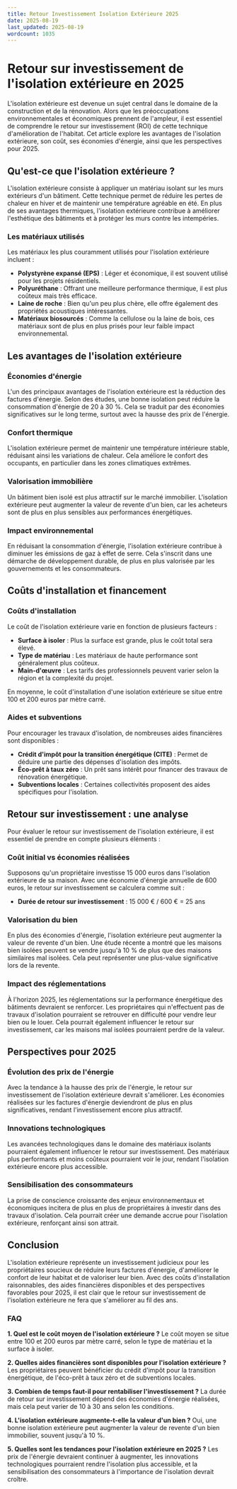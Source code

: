 ```yaml
---
title: Retour Investissement Isolation Extérieure 2025
date: 2025-08-19
last_updated: 2025-08-19
wordcount: 1035
---
```


# Retour sur investissement de l'isolation extérieure en 2025

L'isolation extérieure est devenue un sujet central dans le domaine de la construction et de la rénovation. Alors que les préoccupations environnementales et économiques prennent de l'ampleur, il est essentiel de comprendre le retour sur investissement (ROI) de cette technique d'amélioration de l'habitat. Cet article explore les avantages de l'isolation extérieure, son coût, ses économies d'énergie, ainsi que les perspectives pour 2025.

## Qu'est-ce que l'isolation extérieure ?

L'isolation extérieure consiste à appliquer un matériau isolant sur les murs extérieurs d'un bâtiment. Cette technique permet de réduire les pertes de chaleur en hiver et de maintenir une température agréable en été. En plus de ses avantages thermiques, l'isolation extérieure contribue à améliorer l'esthétique des bâtiments et à protéger les murs contre les intempéries.

### Les matériaux utilisés

Les matériaux les plus couramment utilisés pour l'isolation extérieure incluent :

- **Polystyrène expansé (EPS)** : Léger et économique, il est souvent utilisé pour les projets résidentiels.
- **Polyuréthane** : Offrant une meilleure performance thermique, il est plus coûteux mais très efficace.
- **Laine de roche** : Bien qu'un peu plus chère, elle offre également des propriétés acoustiques intéressantes.
- **Matériaux biosourcés** : Comme la cellulose ou la laine de bois, ces matériaux sont de plus en plus prisés pour leur faible impact environnemental.

## Les avantages de l'isolation extérieure

### Économies d'énergie

L'un des principaux avantages de l'isolation extérieure est la réduction des factures d'énergie. Selon des études, une bonne isolation peut réduire la consommation d'énergie de 20 à 30 %. Cela se traduit par des économies significatives sur le long terme, surtout avec la hausse des prix de l'énergie.

### Confort thermique

L'isolation extérieure permet de maintenir une température intérieure stable, réduisant ainsi les variations de chaleur. Cela améliore le confort des occupants, en particulier dans les zones climatiques extrêmes.

### Valorisation immobilière

Un bâtiment bien isolé est plus attractif sur le marché immobilier. L'isolation extérieure peut augmenter la valeur de revente d'un bien, car les acheteurs sont de plus en plus sensibles aux performances énergétiques.

### Impact environnemental

En réduisant la consommation d'énergie, l'isolation extérieure contribue à diminuer les émissions de gaz à effet de serre. Cela s'inscrit dans une démarche de développement durable, de plus en plus valorisée par les gouvernements et les consommateurs.

## Coûts d'installation et financement

### Coûts d'installation

Le coût de l'isolation extérieure varie en fonction de plusieurs facteurs :

- **Surface à isoler** : Plus la surface est grande, plus le coût total sera élevé.
- **Type de matériau** : Les matériaux de haute performance sont généralement plus coûteux.
- **Main-d'œuvre** : Les tarifs des professionnels peuvent varier selon la région et la complexité du projet.

En moyenne, le coût d'installation d'une isolation extérieure se situe entre 100 et 200 euros par mètre carré.

### Aides et subventions

Pour encourager les travaux d'isolation, de nombreuses aides financières sont disponibles :

- **Crédit d'impôt pour la transition énergétique (CITE)** : Permet de déduire une partie des dépenses d'isolation des impôts.
- **Éco-prêt à taux zéro** : Un prêt sans intérêt pour financer des travaux de rénovation énergétique.
- **Subventions locales** : Certaines collectivités proposent des aides spécifiques pour l'isolation.

## Retour sur investissement : une analyse

Pour évaluer le retour sur investissement de l'isolation extérieure, il est essentiel de prendre en compte plusieurs éléments :

### Coût initial vs économies réalisées

Supposons qu'un propriétaire investisse 15 000 euros dans l'isolation extérieure de sa maison. Avec une économie d'énergie annuelle de 600 euros, le retour sur investissement se calculera comme suit :

- **Durée de retour sur investissement** : 15 000 € / 600 € = 25 ans

### Valorisation du bien

En plus des économies d'énergie, l'isolation extérieure peut augmenter la valeur de revente d'un bien. Une étude récente a montré que les maisons bien isolées peuvent se vendre jusqu'à 10 % de plus que des maisons similaires mal isolées. Cela peut représenter une plus-value significative lors de la revente.

### Impact des réglementations

À l'horizon 2025, les réglementations sur la performance énergétique des bâtiments devraient se renforcer. Les propriétaires qui n'effectuent pas de travaux d'isolation pourraient se retrouver en difficulté pour vendre leur bien ou le louer. Cela pourrait également influencer le retour sur investissement, car les maisons mal isolées pourraient perdre de la valeur.

## Perspectives pour 2025

### Évolution des prix de l'énergie

Avec la tendance à la hausse des prix de l'énergie, le retour sur investissement de l'isolation extérieure devrait s'améliorer. Les économies réalisées sur les factures d'énergie deviendront de plus en plus significatives, rendant l'investissement encore plus attractif.

### Innovations technologiques

Les avancées technologiques dans le domaine des matériaux isolants pourraient également influencer le retour sur investissement. Des matériaux plus performants et moins coûteux pourraient voir le jour, rendant l'isolation extérieure encore plus accessible.

### Sensibilisation des consommateurs

La prise de conscience croissante des enjeux environnementaux et économiques incitera de plus en plus de propriétaires à investir dans des travaux d'isolation. Cela pourrait créer une demande accrue pour l'isolation extérieure, renforçant ainsi son attrait.

## Conclusion

L'isolation extérieure représente un investissement judicieux pour les propriétaires soucieux de réduire leurs factures d'énergie, d'améliorer le confort de leur habitat et de valoriser leur bien. Avec des coûts d'installation raisonnables, des aides financières disponibles et des perspectives favorables pour 2025, il est clair que le retour sur investissement de l'isolation extérieure ne fera que s'améliorer au fil des ans.

### FAQ

**1. Quel est le coût moyen de l'isolation extérieure ?**
Le coût moyen se situe entre 100 et 200 euros par mètre carré, selon le type de matériau et la surface à isoler.

**2. Quelles aides financières sont disponibles pour l'isolation extérieure ?**
Les propriétaires peuvent bénéficier du crédit d'impôt pour la transition énergétique, de l'éco-prêt à taux zéro et de subventions locales.

**3. Combien de temps faut-il pour rentabiliser l'investissement ?**
La durée de retour sur investissement dépend des économies d'énergie réalisées, mais cela peut varier de 10 à 30 ans selon les conditions.

**4. L'isolation extérieure augmente-t-elle la valeur d'un bien ?**
Oui, une bonne isolation extérieure peut augmenter la valeur de revente d'un bien immobilier, souvent jusqu'à 10 %.

**5. Quelles sont les tendances pour l'isolation extérieure en 2025 ?**
Les prix de l'énergie devraient continuer à augmenter, les innovations technologiques pourraient rendre l'isolation plus accessible, et la sensibilisation des consommateurs à l'importance de l'isolation devrait croître.